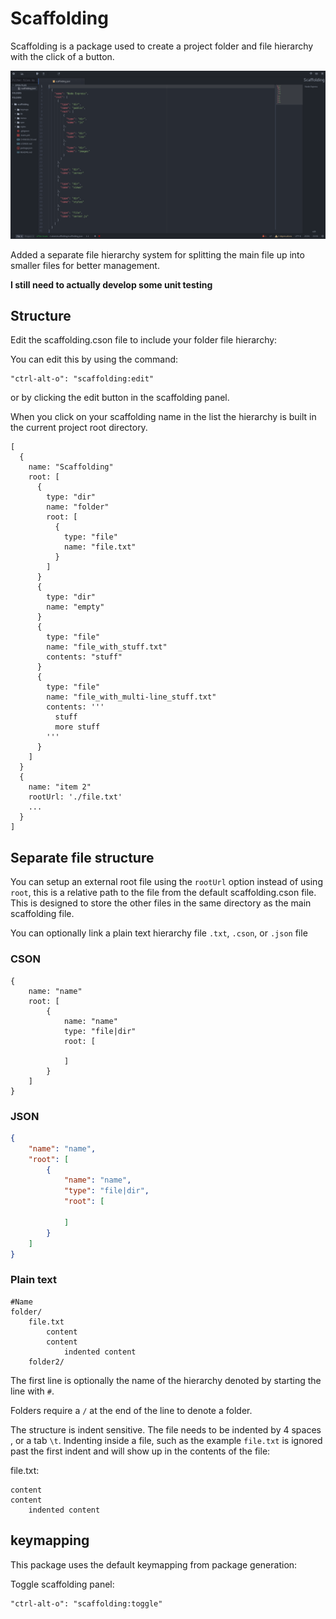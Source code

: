 # Scaffolding

Scaffolding is a package used to create a project folder and file hierarchy with the click of a button.

![Scaffolding](/preview/preview.png)

Added a separate file hierarchy system for splitting the main file up into smaller files for better management.

__I still need to actually develop some unit testing__

## Structure

Edit the scaffolding.cson file to include your folder file hierarchy:

You can edit this by using the command:
```
"ctrl-alt-o": "scaffolding:edit"
```

or by clicking the edit button in the scaffolding panel.

When you click on your scaffolding name in the list the hierarchy is built in the current project root directory.

```CSON
[
  {
    name: "Scaffolding"
    root: [
      {
        type: "dir"
        name: "folder"
        root: [
          {
            type: "file"
            name: "file.txt"
          }
        ]
      }
      {
        type: "dir"
        name: "empty"
      }
      {
        type: "file"
        name: "file_with_stuff.txt"
        contents: "stuff"
      }
      {
        type: "file"
        name: "file_with_multi-line_stuff.txt"
        contents: '''
          stuff
          more stuff
        '''
      }
    ]
  }
  {
    name: "item 2"
    rootUrl: './file.txt'
    ...
  }
]
```

## Separate file structure

You can setup an external root file using the `rootUrl` option instead of using `root`, this is a relative path to the file from the default scaffolding.cson file. This is designed to store the other files in the same directory as the main scaffolding file.

You can optionally link a plain text hierarchy file `.txt`, `.cson`, or `.json` file

### CSON

```CSON
{
    name: "name"
    root: [
        {
            name: "name"
            type: "file|dir"
            root: [

            ]
        }
    ]
}
```

### JSON

```JSON
{
    "name": "name",
    "root": [
        {
            "name": "name",
            "type": "file|dir",
            "root": [

            ]
        }
    ]
}
```

### Plain text

```
#Name
folder/
    file.txt
        content
        content
            indented content
    folder2/
```

The first line is optionally the name of the hierarchy denoted by starting the line with `#`.

Folders require a `/` at the end of the line to denote a folder.

The structure is indent sensitive. The file needs to be indented by 4 spaces ` ` ` ` ` ` ` `, or a tab `\t`. Indenting inside a file, such as the example `file.txt` is ignored past the first indent and will show up in the contents of the file:

file.txt:

```
content
content
    indented content
```

## keymapping

This package uses the default keymapping from package generation:

Toggle scaffolding panel:

```
"ctrl-alt-o": "scaffolding:toggle"
```
